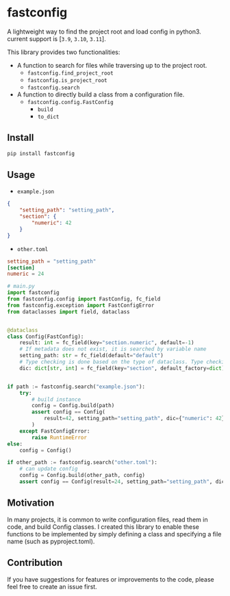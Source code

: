 # fastconfig
A lightweight way to find the project root and load config in python3.
current support is [`3.9`, `3.10`, `3.11`].

This library provides two functionalities:

* A function to search for files while traversing up to the project root.
    - `fastconfig.find_project_root`
    - `fastconfig.is_project_root`
    - `fastconfig.search`
* A function to directly build a class from a configuration file.
    - `fastconfig.config.FastConfig`
      * `build`
      * `to_dict`


## Install

```bash
pip install fastconfig
```

## Usage

- `example.json`
```json
{
    "setting_path": "setting_path",
    "section": {
        "numeric": 42
    }
}
```

- `other.toml`
```toml
setting_path = "setting_path"
[section]
numeric = 24
```

```python
# main.py
import fastconfig
from fastconfig.config import FastConfig, fc_field
from fastconfig.exception import FastConfigError
from dataclasses import field, dataclass


@dataclass
class Config(FastConfig):
    result: int = fc_field(key="section.numeric", default=-1)
    # If metadata does not exist, it is searched by variable name
    setting_path: str = fc_field(default="default")
    # Type checking is done based on the type of dataclass. Type checking is recursive.
    dic: dict[str, int] = fc_field(key="section", default_factory=dict)


if path := fastconfig.search("example.json"):
    try:
        # build instance
        config = Config.build(path)
        assert config == Config(
            result=42, setting_path="setting_path", dic={"numeric": 42}
        )
    except FastConfigError:
        raise RuntimeError
else:
    config = Config()

if other_path := fastconfig.search("other.toml"):
    # can update config
    config = Config.build(other_path, config)
    assert config == Config(result=24, setting_path="setting_path", dic={"numeric": 24})
```

## Motivation

In many projects, it is common to write configuration files, read them in code, and build Config classes. I created this library to enable these functions to be implemented by simply defining a class and specifying a file name (such as pyproject.toml).

## Contribution
If you have suggestions for features or improvements to the code, please feel free to create an issue first.
